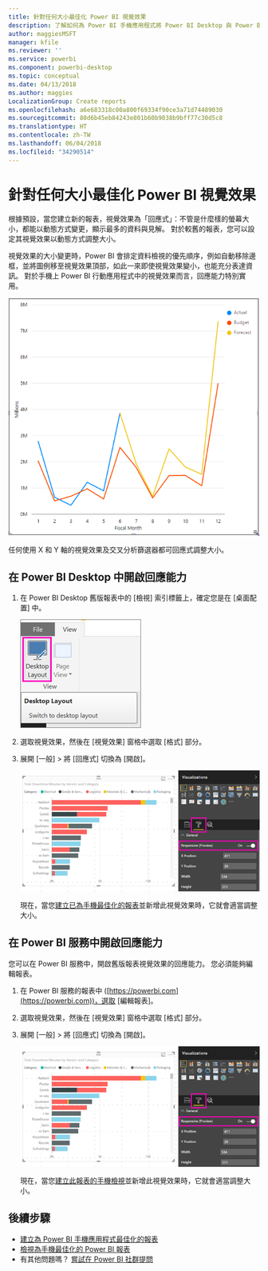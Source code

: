 ```yaml
---
title: 針對任何大小最佳化 Power BI 視覺效果
description: 了解如何為 Power BI 手機應用程式將 Power BI Desktop 與 Power BI 服務中現有報表的視覺效果最佳化。
author: maggiesMSFT
manager: kfile
ms.reviewer: ''
ms.service: powerbi
ms.component: powerbi-desktop
ms.topic: conceptual
ms.date: 04/13/2018
ms.author: maggies
LocalizationGroup: Create reports
ms.openlocfilehash: a6e683318c00a800f69334f90ce3a71d74489030
ms.sourcegitcommit: 80d6b45eb84243e801b60b9038b9bff77c30d5c8
ms.translationtype: HT
ms.contentlocale: zh-TW
ms.lasthandoff: 06/04/2018
ms.locfileid: "34290514"
---
```

# <a name="optimize-a-power-bi-visual-for-any-size"></a>針對任何大小最佳化 Power BI 視覺效果
根據預設，當您建立新的報表，視覺效果為「回應式」：不管是什麼樣的螢幕大小，都能以動態方式變更，顯示最多的資料與見解。 對於較舊的報表，您可以設定其視覺效果以動態方式調整大小。

視覺效果的大小變更時，Power BI 會排定資料檢視的優先順序，例如自動移除邊框，並將圖例移至視覺效果頂部，如此一來即使視覺效果變小，也能充分表達資訊。 對於手機上 Power BI 行動應用程式中的視覺效果而言，回應能力特別實用。

![調整回應式視覺效果大小](media/desktop-create-responsive-visuals/power-bi-responsive-visual.gif)

任何使用 X 和 Y 軸的視覺效果及交叉分析篩選器都可回應式調整大小。

## <a name="turn-on-responsiveness-in-power-bi-desktop"></a>在 Power BI Desktop 中開啟回應能力
1. 在 Power BI Desktop 舊版報表中的 [檢視] 索引標籤上，確定您是在 [桌面配置] 中。
   
    ![電腦版面配置圖示](media/desktop-create-responsive-visuals/power-bi-desktop-layout.png)
2. 選取視覺效果，然後在 [視覺效果] 窗格中選取 [格式] 部分。
3. 展開 [一般] > 將 [回應式] 切換為 [開啟]。
   
    ![回應式開啟](media/desktop-create-responsive-visuals/power-bi-turn-responsive-on.png)
   
     現在，當您[建立已為手機最佳化的報表](desktop-create-phone-report.md)並新增此視覺效果時，它就會適當調整大小。

## <a name="turn-on-responsiveness-in-the-power-bi-service"></a>在 Power BI 服務中開啟回應能力
您可以在 Power BI 服務中，開啟舊版報表視覺效果的回應能力。 您必須能夠編輯報表。

1. 在 Power BI 服務的報表中 ([https://powerbi.com](https://powerbi.com))，選取 [編輯報表]。
2. 選取視覺效果，然後在 [視覺效果] 窗格中選取 [格式] 部分。
3. 展開 [一般] > 將 [回應式] 切換為 [開啟]。
   
    ![回應式開啟](media/desktop-create-responsive-visuals/power-bi-turn-responsive-on.png)
   
     現在，當您[建立此報表的手機檢視](desktop-create-phone-report.md)並新增此視覺效果時，它就會適當調整大小。

## <a name="next-steps"></a>後續步驟
* [建立為 Power BI 手機應用程式最佳化的報表](desktop-create-phone-report.md)
* [檢視為手機最佳化的 Power BI 報表](mobile-apps-view-phone-report.md)
* 有其他問題嗎？ [嘗試在 Power BI 社群提問](http://community.powerbi.com/)

